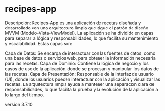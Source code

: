 # recipes-app

Descripción:
Recipes-App es una aplicación de recetas diseñada y desarrollada con una arquitectura limpia que sigue el patrón de diseño MVVM (Modelo-Vista-ViewModel). La aplicación se ha dividido en capas para separar la lógica y responsabilidades, lo que facilita su mantenimiento y escalabilidad. Estas capas son:

Capa de Datos: Se encarga de interactuar con las fuentes de datos, como una base de datos o servicios web, para obtener la información necesaria para las recetas.
Capa de Dominio: Contiene la lógica de negocio y los casos de uso de la aplicación, donde se procesan y manipulan los datos de las recetas.
Capa de Presentación: Responsable de la interfaz de usuario (UI), donde los usuarios pueden interactuar con la aplicación y visualizar las recetas.
La arquitectura limpia ayuda a mantener una separación clara de responsabilidades, lo que facilita la prueba y la evolución de la aplicación a lo largo del tiempo.


version 3.7.10
